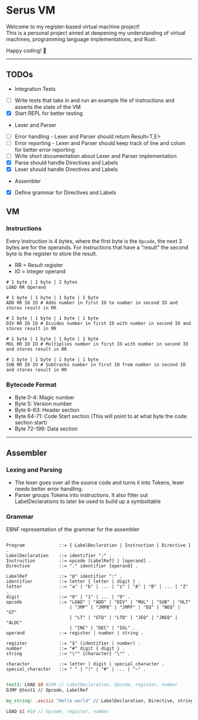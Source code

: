 # Serus VM

Welcome to my register-based virtual machine project!  
This is a personal project aimed at deepening my understanding of virtual machines, programming language implementations, and Rust.

Happy coding! 🚀

---

## TODOs

- Integration Tests
- [ ] Write tests that take in and run an example file of instructions and asserts the state of the VM
- [x] Start REPL for better testing

- Lexer and Parser
- [ ] Error handling - Lexer and Parser should return Result<T,E>
- [ ] Error reporting - Lexer and Parser should keep track of line and colum for better error reporting
- [ ] Write short documentation about Lexer and Parser implementation
- [x] Parse should handle Directives and Labels
- [x] Lexer should handle Directives and Labels

- Assembler
- [x] Define grammar for Directives and Labels

## VM

### Instructions

Every Instruction is 4 bytes, where the first byte is the `Opcode`, the next 3 bytes are for the operands.
For instructions that have a "result" the second byte is the register to store the result.

- RR = Result register
- IO = integer operand

```
# 1 byte | 1 byte | 2 bytes
LOAD RR Operand

# 1 byte | 1 byte | 1 byte | 1 byte
ADD RR IO IO # Adds number in first IO to number in second IO and stores result in RR

# 1 byte | 1 byte | 1 byte | 1 byte
DIV RR IO IO # Divides number in first IO with number in second IO and stores result in RR

# 1 byte | 1 byte | 1 byte | 1 byte
MUL RR IO IO # Multiplies number in first IO with number in second IO and stores result in RR

# 1 byte | 1 byte | 1 byte | 1 byte
SUB RR IO IO # Subtracks number in first IO from number in second IO and stores result in RR

```

### Bytecode Format

- Byte 0-4: Magic number
- Byte 5: Version number
- Byte 6-63: Header section
- Byte 64-71: Code Start section (This will point to at what byte the code section start)
- Byte 72-199: Data section

---

## Assembler

### Lexing and Parsing

- The lexer goes over all the source code and turns it into Tokens, lexer needs better error handling.
- Parser groups Tokens into instructions. It also filter out LabelDeclarations to later be used to build
  up a symboltable

### Grammar

EBNF representation of the grammar for the assembler

```EBNF

Program             ::= { LabelDeclaration | Instruction | Directive } .
LabelDeclaration    ::= identifier ":" .
Instruction         ::= opcode [LabelRef] | [operand] .
Directive           ::= "." identifier [operand] .

LabelRef            ::= "@" identifier ":" .
identifier          ::= letter { letter | digit } .
letter              ::= "a" | "b" | ... | "z" | "A" | "B" | ... | "Z" .
digit               ::= "0" | "1" | ... | "9" .
opcode              ::= "LOAD" | "ADD" | "DIV" | "MUL" | "SUB" | "HLT"
                        | "JMP" | "JMPB" | "JMPF" | "EQ" | "NEQ" | "GT"
                        | "LT" | "GTQ" | "LTQ" | "JEQ" | "JNEQ" | "ALOC"
                        | "INC" | "DEC" | "IGL" .
operand             ::= register | number | string .

register            ::= "$" (identifier | number) .
number              ::= "#" digit { digit } .
string              ::= "\"" {character} "\"" .

character           ::= letter | digit | special_character .
special_character   ::= " " | "!" | "#" | ... | "~" .


```

```MIPS
test1: LOAD $0 #100 // LabelDeclaration, Opcode, register, number
DJMP @test1 // Opcode, LabelRef
```

```MIPS
my_string: .asciiz "Hello world" // LabelDeclaration, Directive, string
```

```MIPS
LOAD $1 #10 // Opcode, register, number
```
